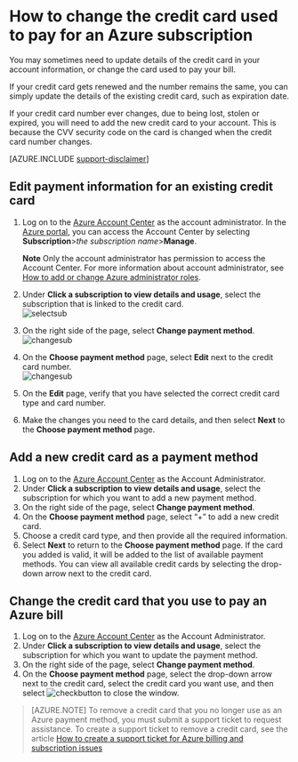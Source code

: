 <properties
	pageTitle="How to change the credit card used to pay for an Azure subscription | Microsoft Azure"
	description="Describes how to How to change the credit card used to pay for an Azure subscription"
	services=""
	documentationCenter=""
	authors="genlin"
	manager="mbaldwin"
	editor=""
	tags="billing"
	/>

<tags
	ms.service="billing"
	ms.workload="na"
	ms.tgt_pltfrm="na"
	ms.devlang="na"
	ms.topic="article"
	ms.date="08/10/2016"
	ms.author="genli"/>

# How to change the credit card used to pay for an Azure subscription

You may sometimes need to update details of the credit card in your account information, or change the card used to pay your bill.

If your credit card gets renewed and the number remains the same, you can simply update the details of the existing credit card, such as expiration date.

If your credit card number ever changes, due to being lost, stolen or expired, you will need to add the new credit card to your account. This is because the CVV security code on the card is changed when the credit card number changes.

[AZURE.INCLUDE [support-disclaimer](../includes/support-disclaimer.md)]

## Edit payment information for an existing credit card
1. Log on to the [Azure Account Center](https://account.windowsazure.com/Subscriptions) as the account administrator. In the [Azure portal](https://portal.azure.com), you can access the Account Center by selecting **Subscription**>*the subscription name*>**Manage**.

	**Note** Only the  account administrator has permission to access the Account Center. For more information about account administrator, see [How to add or change Azure administrator roles](billing-add-change-azure-subscription-administrator.md).

2. Under **Click a subscription to view details and usage**, select the subscription that is linked to the credit card.</br> ![selectsub](./media/billing-how-to-change-credit-card/selectsub.png)
3. On the right side of the page, select **Change payment method**.</br> ![changesub](./media/billing-how-to-change-credit-card/changesub.png)
4. On the **Choose payment method** page, select **Edit** next to the credit card number.</br> ![changesub](./media/billing-how-to-change-credit-card/editcard.png)
5. On the **Edit** page, verify that you have selected the correct credit card type and card number.
6. Make the changes you need to the card details, and then select **Next** to the **Choose payment method** page.

## Add a new credit card as a payment method
1. Log on to the [Azure Account Center](https://account.windowsazure.com/Subscriptions) as the Account Administrator.
2. Under **Click a subscription to view details and usage**, select the subscription for which you want to add a new payment method.
3. On the right side of the page, select **Change payment method**.
4. On the **Choose payment method** page, select “+” to add a new credit card.
5. Choose a credit card type, and then provide all the required information.
6. Select **Next** to return to the **Choose payment method** page. If the card you added is valid, it will be added to the list of available payment methods. You can view all available credit cards by selecting the drop-down arrow next to the credit card.

## Change the credit card that you use to pay an Azure bill
1. Log on to the [Azure Account Center](https://account.windowsazure.com/Subscriptions) as the Account Administrator.
2. Under **Click a subscription to view details and usage**, select the subscription for which you want to update the payment method.
3. On the right side of the page, select **Change payment method**.
4. On the **Choose payment method** page, select the drop-down arrow next to the credit card, select the credit card you want use, and then select ![checkbutton](./media/billing-how-to-change-credit-card/checkbutton.png) to close the window.

> [AZURE.NOTE] To remove a credit card that you no longer use as an Azure payment method, you must submit a support ticket to request assistance. To create a support ticket to remove a credit card, see the article [How to create a support ticket for Azure billing and subscription issues](billing-how-to-create-billing-support-ticket.md)
